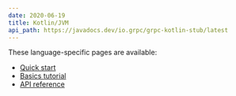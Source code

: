 ```yaml
---
date: 2020-06-19
title: Kotlin/JVM
api_path: https://javadocs.dev/io.grpc/grpc-kotlin-stub/latest
---
```


These language-specific pages are available:

- [Quick start](quickstart)
- [Basics tutorial](basics)
- [API reference](api)
